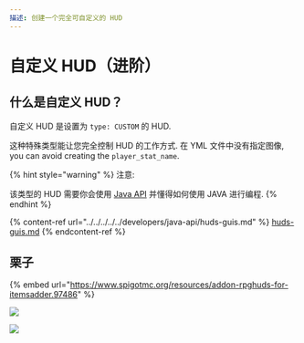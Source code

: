 ```yaml
---
描述: 创建一个完全可自定义的 HUD
---
```


# 自定义 HUD（进阶）

## 什么是自定义 HUD？

自定义 HUD 是设置为 `type: CUSTOM` 的 HUD.

这种特殊类型能让您完全控制 HUD 的工作方式. 在 YML 文件中没有指定图像, you can avoid creating the `player_stat_name`.

{% hint style="warning" %}
注意:

该类型的 HUD 需要你会使用 [Java API](../../../../../developers/java-api/) 并懂得如何使用 JAVA 进行编程.
{% endhint %}

{% content-ref url="../../../../../developers/java-api/huds-guis.md" %}
[huds-guis.md](../../../../../developers/java-api/huds-guis.md)
{% endcontent-ref %}

## 栗子

{% embed url="https://www.spigotmc.org/resources/addon-rpghuds-for-itemsadder.97486" %}

![](../../../../../.gitbook/assets/78b0de78224899524466178c9e7af2ade34514f1.gif)

![](../../../../../.gitbook/assets/e32ea483cc0e3e389c90081e2f6f1f33ed043440.gif)
